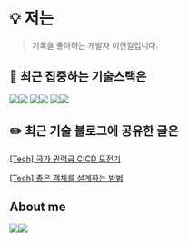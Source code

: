 # 💡 저는

> 기록을 좋아하는 개발자 이연걸입니다.




## 🎯 최근 집중하는 기술스택은
<img src="https://img.shields.io/badge/openjdk-000000?style=for-the-badge&logo=openjdk&logoColor=white"><img src="https://img.shields.io/badge/springboot-6DB33F?style=for-the-badge&logo=springboot&logoColor=white">
<img src="https://img.shields.io/badge/mysql-4479A1?style=for-the-badge&logo=mysql&logoColor=white"><img src="https://img.shields.io/badge/mariadb-003545?style=for-the-badge&logo=mariadb&logoColor=white">
<img src="https://img.shields.io/badge/docker-2496ED?style=for-the-badge&logo=docker&logoColor=white"><img src="https://img.shields.io/badge/amazonecs-FF9900?style=for-the-badge&logo=amazonecs&logoColor=white">


## ✏️ 최근 기술 블로그에 공유한 글은
<a href="https://velog.io/@yeongori/dockercicd1">[Tech] 국가 권력급 CICD 도전기</a>

<a href="https://velog.io/@yeongori/how-to-make-good-object-feat-lol">[Tech] 좋은 객체를 설계하는 방법</a>

## About me
<a href="[https://velog.io/@yeongori/](https://velog.io/@yeongori/series)">
<img src="https://img.shields.io/badge/velog-20C997?style=for-the-badge&logo=velog&logoColor=white"></a><a href="https://www.linkedin.com/in/%EC%97%B0%EA%B1%B8-%EC%9D%B4-73a47923b/"><img src="https://img.shields.io/badge/linkedin-0A66C2?style=for-the-badge&logo=linkedin&logoColor=white"></a>

<!---
YEONGORI/YEONGORI is a ✨ special ✨ repository because its `README.md` (this file) appears on your GitHub profile.
You can click the Preview link to take a look at your changes.
--->
